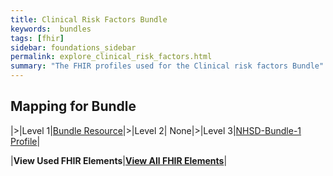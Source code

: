 ```yaml
---
title: Clinical Risk Factors Bundle
keywords:  bundles
tags: [fhir]
sidebar: foundations_sidebar
permalink: explore_clinical_risk_factors.html
summary: "The FHIR profiles used for the Clinical risk factors Bundle"
---
```


## Mapping for Bundle ##

|>|Level 1|[Bundle Resource](http://hl7.org/fhir/stu3/bundle.html)|>|Level 2| None|>|Level 3|[NHSD-Bundle-1 Profile](http://xxx)|


|**View Used FHIR Elements**|**[View All FHIR Elements](explore_clinical_risk_factors_all.html#mapping-for-bundle)**|

